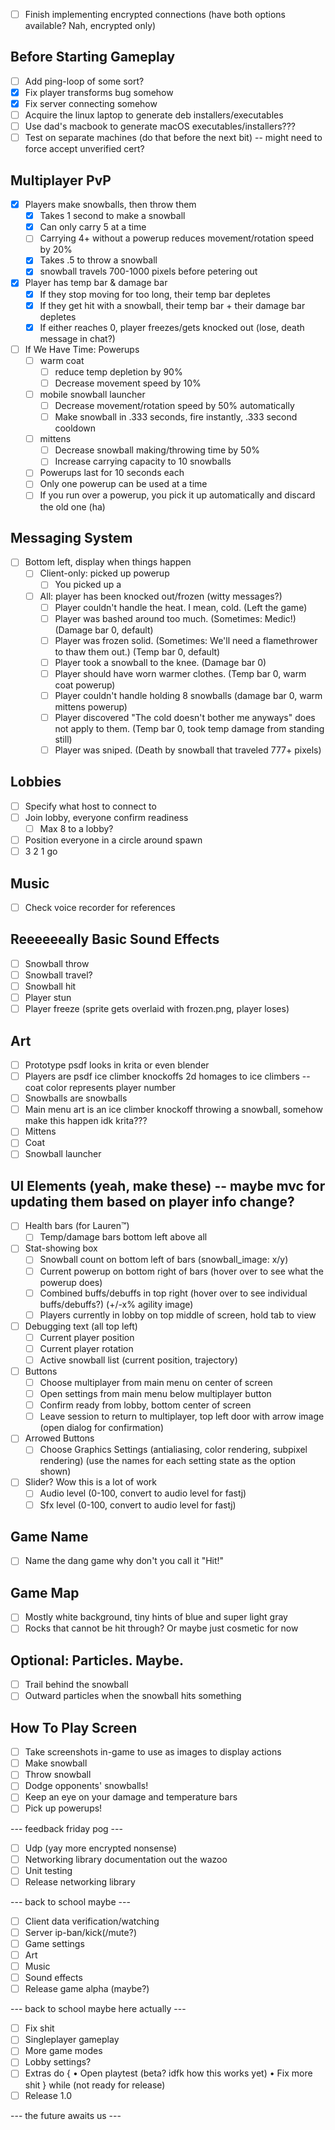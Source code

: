 - [ ] Finish implementing encrypted connections (have both options available? Nah, encrypted only)

## Before Starting Gameplay
- [ ] Add ping-loop of some sort?
- [x] Fix player transforms bug somehow
- [x] Fix server connecting somehow
- [ ] Acquire the linux laptop to generate deb installers/executables
- [ ] Use dad's macbook to generate macOS executables/installers???
- [ ] Test on separate machines (do that before the next bit) -- might need to force accept unverified cert?

## Multiplayer PvP
- [x] Players make snowballs, then throw them
  - [x] Takes 1 second to make a snowball
  - [x] Can only carry 5 at a time
  - [ ] Carrying 4+ without a powerup reduces movement/rotation speed by 20%
  - [x] Takes .5 to throw a snowball
  - [x] snowball travels 700-1000 pixels before petering out
- [x] Player has temp bar & damage bar
  - [x] If they stop moving for too long, their temp bar depletes
  - [x] If they get hit with a snowball, their temp bar + their damage bar depletes
  - [x] If either reaches 0, player freezes/gets knocked out (lose, death message in chat?)
- [ ] If We Have Time: Powerups
  - [ ] warm coat
    - [ ] reduce temp depletion by 90%
    - [ ] Decrease movement speed by 10%
  - [ ] mobile snowball launcher
    - [ ] Decrease movement/rotation speed by 50% automatically
    - [ ] Make snowball in .333 seconds, fire instantly, .333 second cooldown
  - [ ] mittens
    - [ ] Decrease snowball making/throwing time by 50%
    - [ ] Increase carrying capacity to 10 snowballs
  - [ ] Powerups last for 10 seconds each
  - [ ] Only one powerup can be used at a time
  - [ ] If you run over a powerup, you pick it up automatically and discard the old one (ha)

## Messaging System
- [ ] Bottom left, display when things happen
  - [ ] Client-only: picked up powerup
    - [ ] You picked up a
  - [ ] All: player has been knocked out/frozen (witty messages?)
    - [ ] Player couldn't handle the heat. I mean, cold. (Left the game)
    - [ ] Player was bashed around too much. (Sometimes: Medic!) (Damage bar 0, default)
    - [ ] Player was frozen solid. (Sometimes: We'll need a flamethrower to thaw them out.) (Temp bar 0, default)
    - [ ] Player took a snowball to the knee. (Damage bar 0)
    - [ ] Player should have worn warmer clothes. (Temp bar 0, warm coat powerup)
    - [ ] Player couldn't handle holding 8 snowballs (damage bar 0, warm mittens powerup)
    - [ ] Player discovered "The cold doesn't bother me anyways" does not apply to them. (Temp bar 0, took temp damage from standing still)
    - [ ] Player was sniped. (Death by snowball that traveled 777+ pixels)

## Lobbies
- [ ] Specify what host to connect to
- [ ] Join lobby, everyone confirm readiness
  - [ ] Max 8 to a lobby?
- [ ] Position everyone in a circle around spawn
- [ ] 3 2 1 go

## Music
- [ ] Check voice recorder for references

## Reeeeeeally Basic Sound Effects
- [ ] Snowball throw
- [ ] Snowball travel?
- [ ] Snowball hit
- [ ] Player stun
- [ ] Player freeze (sprite gets overlaid with frozen.png, player loses)

## Art
- [ ] Prototype psdf looks in krita or even blender
- [ ] Players are psdf ice climber knockoffs 2d homages to ice climbers -- coat color represents player number
- [ ] Snowballs are snowballs
- [ ] Main menu art is an ice climber knockoff throwing a snowball, somehow make this happen idk krita???
- [ ] Mittens
- [ ] Coat
- [ ] Snowball launcher

## UI Elements (yeah, make these) -- maybe mvc for updating them based on player info change?
- [ ] Health bars (for Lauren:tm:)
  - [ ] Temp/damage bars bottom left above all
- [ ] Stat-showing box
  - [ ] Snowball count on bottom left of bars (snowball_image: x/y)
  - [ ] Current powerup on bottom right of bars (hover over to see what the powerup does)
  - [ ] Combined buffs/debuffs in top right (hover over to see individual buffs/debuffs?) (+/-x% agility image)
  - [ ] Players currently in lobby on top middle of screen, hold tab to view
- [ ] Debugging text (all top left)
  - [ ] Current player position
  - [ ] Current player rotation
  - [ ] Active snowball list (current position, trajectory)
- [ ] Buttons
  - [ ] Choose multiplayer from main menu on center of screen
  - [ ] Open settings from main menu below multiplayer button
  - [ ] Confirm ready from lobby, bottom center of screen
  - [ ] Leave session to return to multiplayer, top left door with arrow image (open dialog for confirmation)
- [ ] Arrowed Buttons
  - [ ] Choose Graphics Settings (antialiasing, color rendering, subpixel rendering) (use the names for each setting state as the option shown)
- [ ] Slider? Wow this is a lot of work
  - [ ] Audio level (0-100, convert to audio level for fastj)
  - [ ] Sfx level (0-100, convert to audio level for fastj)

## Game Name
- [ ] Name the dang game why don't you call it "Hit!"

## Game Map
- [ ] Mostly white background, tiny hints of blue and super light gray
- [ ] Rocks that cannot be hit through? Or maybe just cosmetic for now

## Optional: Particles. Maybe.
- [ ] Trail behind the snowball
- [ ] Outward particles when the snowball hits something

## How To Play Screen
- [ ] Take screenshots in-game to use as images to display actions
- [ ] Make snowball
- [ ] Throw snowball
- [ ] Dodge opponents' snowballs!
- [ ] Keep an eye on your damage and temperature bars
- [ ] Pick up powerups!

--- feedback friday pog ---

- [ ] Udp (yay more encrypted nonsense)
- [ ] Networking library documentation out the wazoo
- [ ] Unit testing
- [ ] Release networking library

--- back to school maybe ---

- [ ] Client data verification/watching
- [ ] Server ip-ban/kick(/mute?)
- [ ] Game settings
- [ ] Art
- [ ] Music
- [ ] Sound effects
- [ ] Release game alpha (maybe?)

--- back to school maybe here actually ---

- [ ] Fix shit
- [ ] Singleplayer gameplay
- [ ] More game modes
- [ ] Lobby settings?
- [ ] Extras
do {
• Open playtest (beta? idfk how this works yet)
• Fix more shit
} while (not ready for release)
- [ ] Release 1.0

--- the future awaits us ---
